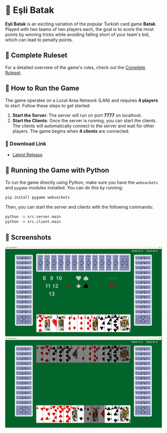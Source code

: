 
# 🎴 Eşli Batak

**Eşli Batak** is an exciting variation of the popular Turkish card game **Batak**. Played with two teams of two players each, the goal is to score the most points by winning tricks while avoiding falling short of your team's bid, which can lead to penalty points.

## 📝 Complete Ruleset
For a detailed overview of the game's rules, check out the [Complete Ruleset](https://github.com/hsynsarsilmaz/Online-Esli-Batak/blob/main/doc/Ruleset.pdf).

## 🚀 How to Run the Game

The game operates on a Local Area Network (LAN) and requires **4 players** to start. Follow these steps to get started:

1. **Start the Server**: The server will run on port **7777** on localhost.
2. **Start the Clients**: Once the server is running, you can start the clients. The clients will automatically connect to the server and wait for other players. The game begins when **4 clients** are connected.

### 🔗 Download Link
- [Latest Release](https://github.com/hsynsarsilmaz/Online-Esli-Batak/releases/tag/v1.0)

## 🐍 Running the Game with Python

To run the game directly using Python, make sure you have the `websockets` and `pygame` modules installed. You can do this by running:

```bash
pip install pygame websockets
```

Then, you can start the server and clients with the following commands:

```bash
python -m src.server.main
python -m src.client.main 
```

## 📸 Screenshots
![Screenshot 1](https://raw.githubusercontent.com/hsynsarsilmaz/Online-Esli-Batak/main/res/img/misc/ss1.png)
![Screenshot 2](https://raw.githubusercontent.com/hsynsarsilmaz/Online-Esli-Batak/main/res/img/misc/ss2.png)
